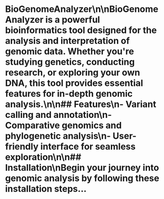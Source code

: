 # BioGenomeAnalyzer\n\nBioGenomeAnalyzer is a powerful bioinformatics tool designed for the analysis and interpretation of genomic data. Whether you're studying genetics, conducting research, or exploring your own DNA, this tool provides essential features for in-depth genomic analysis.\n\n## Features\n- Variant calling and annotation\n- Comparative genomics and phylogenetic analysis\n- User-friendly interface for seamless exploration\n\n## Installation\nBegin your journey into genomic analysis by following these installation steps...
